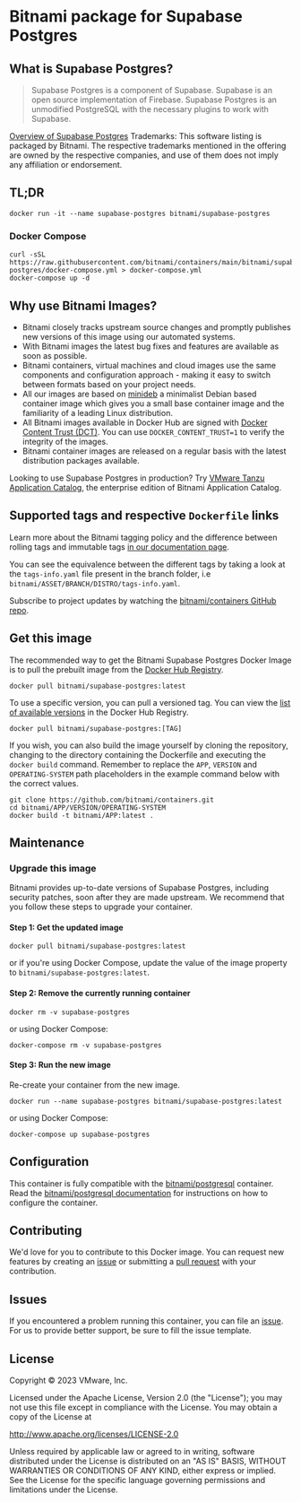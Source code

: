 # Bitnami package for Supabase Postgres

## What is Supabase Postgres?

> Supabase Postgres is a component of Supabase. Supabase is an open source implementation of Firebase. Supabase Postgres is an unmodified PostgreSQL with the necessary plugins to work with Supabase.

[Overview of Supabase Postgres](https://github.com/supabase/postgres)
Trademarks: This software listing is packaged by Bitnami. The respective trademarks mentioned in the offering are owned by the respective companies, and use of them does not imply any affiliation or endorsement.

## TL;DR

```console
docker run -it --name supabase-postgres bitnami/supabase-postgres
```

### Docker Compose

```console
curl -sSL https://raw.githubusercontent.com/bitnami/containers/main/bitnami/supabase-postgres/docker-compose.yml > docker-compose.yml
docker-compose up -d
```

## Why use Bitnami Images?

* Bitnami closely tracks upstream source changes and promptly publishes new versions of this image using our automated systems.
* With Bitnami images the latest bug fixes and features are available as soon as possible.
* Bitnami containers, virtual machines and cloud images use the same components and configuration approach - making it easy to switch between formats based on your project needs.
* All our images are based on [minideb](https://github.com/bitnami/minideb) a minimalist Debian based container image which gives you a small base container image and the familiarity of a leading Linux distribution.
* All Bitnami images available in Docker Hub are signed with [Docker Content Trust (DCT)](https://docs.docker.com/engine/security/trust/content_trust/). You can use `DOCKER_CONTENT_TRUST=1` to verify the integrity of the images.
* Bitnami container images are released on a regular basis with the latest distribution packages available.

Looking to use Supabase Postgres in production? Try [VMware Tanzu Application Catalog](https://bitnami.com/enterprise), the enterprise edition of Bitnami Application Catalog.

## Supported tags and respective `Dockerfile` links

Learn more about the Bitnami tagging policy and the difference between rolling tags and immutable tags [in our documentation page](https://docs.bitnami.com/tutorials/understand-rolling-tags-containers/).

You can see the equivalence between the different tags by taking a look at the `tags-info.yaml` file present in the branch folder, i.e `bitnami/ASSET/BRANCH/DISTRO/tags-info.yaml`.

Subscribe to project updates by watching the [bitnami/containers GitHub repo](https://github.com/bitnami/containers).

## Get this image

The recommended way to get the Bitnami Supabase Postgres Docker Image is to pull the prebuilt image from the [Docker Hub Registry](https://hub.docker.com/r/bitnami/supabase-postgres).

```console
docker pull bitnami/supabase-postgres:latest
```

To use a specific version, you can pull a versioned tag. You can view the [list of available versions](https://hub.docker.com/r/bitnami/supabase-postgres/tags/) in the Docker Hub Registry.

```console
docker pull bitnami/supabase-postgres:[TAG]
```

If you wish, you can also build the image yourself by cloning the repository, changing to the directory containing the Dockerfile and executing the `docker build` command. Remember to replace the `APP`, `VERSION` and `OPERATING-SYSTEM` path placeholders in the example command below with the correct values.

```console
git clone https://github.com/bitnami/containers.git
cd bitnami/APP/VERSION/OPERATING-SYSTEM
docker build -t bitnami/APP:latest .
```

## Maintenance

### Upgrade this image

Bitnami provides up-to-date versions of Supabase Postgres, including security patches, soon after they are made upstream. We recommend that you follow these steps to upgrade your container.

#### Step 1: Get the updated image

```console
docker pull bitnami/supabase-postgres:latest
```

or if you're using Docker Compose, update the value of the image property to `bitnami/supabase-postgres:latest`.

#### Step 2: Remove the currently running container

```console
docker rm -v supabase-postgres
```

or using Docker Compose:

```console
docker-compose rm -v supabase-postgres
```

#### Step 3: Run the new image

Re-create your container from the new image.

```console
docker run --name supabase-postgres bitnami/supabase-postgres:latest
```

or using Docker Compose:

```console
docker-compose up supabase-postgres
```

## Configuration

This container is fully compatible with the [bitnami/postgresql](https://github.com/bitnami/containers/tree/main/bitnami/postgresql) container. Read the [bitnami/postgresql documentation](https://github.com/bitnami/containers/tree/main/bitnami/postgresql#configuration) for instructions on how to configure the container.

## Contributing

We'd love for you to contribute to this Docker image. You can request new features by creating an [issue](https://github.com/bitnami/containers/issues) or submitting a [pull request](https://github.com/bitnami/containers/pulls) with your contribution.

## Issues

If you encountered a problem running this container, you can file an [issue](https://github.com/bitnami/containers/issues/new/choose). For us to provide better support, be sure to fill the issue template.

## License

Copyright &copy; 2023 VMware, Inc.

Licensed under the Apache License, Version 2.0 (the "License");
you may not use this file except in compliance with the License.
You may obtain a copy of the License at

<http://www.apache.org/licenses/LICENSE-2.0>

Unless required by applicable law or agreed to in writing, software
distributed under the License is distributed on an "AS IS" BASIS,
WITHOUT WARRANTIES OR CONDITIONS OF ANY KIND, either express or implied.
See the License for the specific language governing permissions and
limitations under the License.
